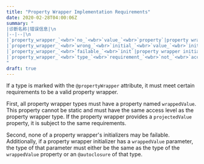 ```yaml
---
title: "Property Wrapper Implementation Requirements"
date: 2020-02-28T04:00:06Z
summary: "
|诊断名称|错误信息|\n
|--|--|\n
|`property_wrapper_`<wbr>`no_`<wbr>`value_`<wbr>`property`|property wrapper type `X` does not contain a non-static property named `Y`|\n
|`property_wrapper_`<wbr>`wrong_`<wbr>`initial_`<wbr>`value_`<wbr>`init`|`X` parameter type (`Y`) must be the same as its `wrappedValue` property type `Z` or an `@autoclosure` thereof|\n
|`property_wrapper_`<wbr>`failable_`<wbr>`init`|property wrapper initializer `X` cannot be failable|\n
|`property_wrapper_`<wbr>`type_`<wbr>`requirement_`<wbr>`not_`<wbr>`accessible`|[`private`/`fileprivate`/`internal`/`public`/`open`] `XXX Y` cannot have more restrictive access than its enclosing property wrapper type `Z` (which is [`private`/`fileprivate`/`internal`/`public`/`open`])|
"
draft: true
---
```


If a type is marked with the `@propertyWrapper` attribute, it must meet certain requirements to be a valid property wrapper.

First, all property wrapper types must have a property named `wrappedValue`. This property cannot be static and must have the same access level as the property wrapper type. If the property wrapper provides a `projectedValue` property, it is subject to the same requirements.

Second, none of a property wrapper's initializers may be failable. Additionally, if a property wrapper initializer has a `wrappedValue` parameter, the type of that parameter must either be the same as the type of the `wrappedValue` property or an `@autoclosure` of that type.
